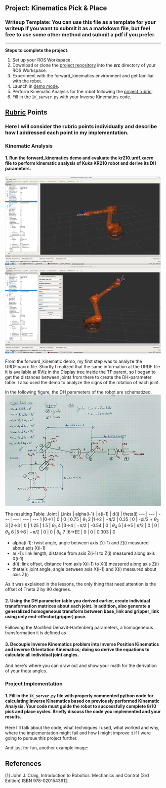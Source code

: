 ## Project: Kinematics Pick & Place
### Writeup Template: You can use this file as a template for your writeup if you want to submit it as a markdown file, but feel free to use some other method and submit a pdf if you prefer.

---


**Steps to complete the project:**  


1. Set up your ROS Workspace.
2. Download or clone the [project repository](https://github.com/udacity/RoboND-Kinematics-Project) into the ***src*** directory of your ROS Workspace.  
3. Experiment with the forward_kinematics environment and get familiar with the robot.
4. Launch in [demo mode](https://classroom.udacity.com/nanodegrees/nd209/parts/7b2fd2d7-e181-401e-977a-6158c77bf816/modules/8855de3f-2897-46c3-a805-628b5ecf045b/lessons/91d017b1-4493-4522-ad52-04a74a01094c/concepts/ae64bb91-e8c4-44c9-adbe-798e8f688193).
5. Perform Kinematic Analysis for the robot following the [project rubric](https://review.udacity.com/#!/rubrics/972/view).
6. Fill in the `IK_server.py` with your Inverse Kinematics code.


[//]: # (Image References)

[image1]: ./misc_images/fk_img_1.png
[image2]: ./misc_images/fk_img_2.png
[image3]: ./misc_images/dh-parameter.jpg

## [Rubric](https://review.udacity.com/#!/rubrics/972/view) Points
### Here I will consider the rubric points individually and describe how I addressed each point in my implementation.  


### Kinematic Analysis
#### 1. Run the forward_kinematics demo and evaluate the kr210.urdf.xacro file to perform kinematic analysis of Kuka KR210 robot and derive its DH parameters.

![alt text][image1]
![alt text][image2]

From the forward_kinematic demo, my first step was to analyze the URDF.xacro file. Shortly I realized that the same information at the URDF file it is available at RViz in the Display tree inside the TF parent, so I began to get the distances between joints from there to create the DH-parameter table. I also used the demo to analyze the signs of the rotation of each joint.

In the following figure, the DH parameters of the robot are schematized.
![alt text][image3]

The resulting Table:
Joint | Links | alpha(i-1)  | a(i-1) | d(i) | theta(i)
  --- | ---   | ---         | ---    | ---    | ---
1     |0->1  | 0             | 0      | 0.75   | $\theta_1$
2     |1->2  | $- \pi/2$   | 0.35   | 0      | -pi/2 + $\theta_2$
3     |2->3  | 0           | 1.25   | 1.5    | $\theta_3$
4     |3->4  | $- \pi/2$   | -0.54  | 0      | $\theta_4$
5     |4->5  | $\pi/2$     | 0      | 0      | $\theta_5$
6     |5->6  | $- \pi/2$   | 0      | 0      | $\theta_6$
7     |6->EE | 0           | 0      | 0.303  | 0

* alpha(i-1): twist angle, angle between axis Z(i-1) and Z(i) measured about axis X(i-1)
* a(i-1): link length, distance from axis Z(i-1) to Z(i) measured along axis X(i-1)
* d(i): link offset, distance from axis X(i-1) to X(i) measured along axis Z(i)
* theta(i): joint angle, angle between axis X(i-1) and X(i) measured about axis Z(i)

As it was explained in the lessons, the only thing that need attention is the offset of Theta 2 by 90 degrees.

#### 2. Using the DH parameter table you derived earlier, create individual transformation matrices about each joint. In addition, also generate a generalized homogeneous transform between base_link and gripper_link using only end-effector(gripper) pose.

Following the Modified Denavit-Hartenberg parameters, a homogeneous transformation
it is defined as


#### 3. Decouple Inverse Kinematics problem into Inverse Position Kinematics and inverse Orientation Kinematics; doing so derive the equations to calculate all individual joint angles.

And here's where you can draw out and show your math for the derivation of your theta angles.


### Project Implementation

#### 1. Fill in the `IK_server.py` file with properly commented python code for calculating Inverse Kinematics based on previously performed Kinematic Analysis. Your code must guide the robot to successfully complete 8/10 pick and place cycles. Briefly discuss the code you implemented and your results.


Here I'll talk about the code, what techniques I used, what worked and why, where the implementation might fail and how I might improve it if I were going to pursue this project further.  


And just for fun, another example image:


## References
[1] John J. Craig, Introduction to Robotics: Mechanics and Control (3rd Edition) ISBN 978-0201543612
